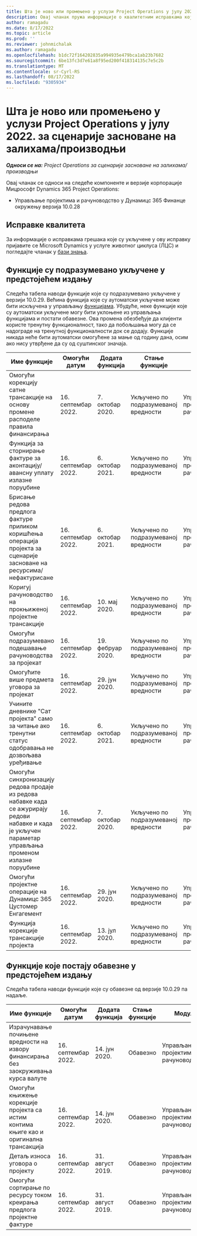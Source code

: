 ```yaml
---
title: Шта је ново или промењено у услузи Project Operations у јулу 2022. за сценарије засноване на залихама/производњи
description: Овај чланак пружа информације о квалитетним исправкама које су доступне у издању корпорације Мицрософт у јулу Dynamics 365 Project Operations 2022.
author: ramagadu
ms.date: 8/17/2022
ms.topic: article
ms.prod: ''
ms.reviewer: johnmichalak
ms.author: ramagadu
ms.openlocfilehash: b1dc72f164202835a994935e479bca1ab23b7682
ms.sourcegitcommit: 6be13fc3d7e61a8f95ed200f418314135c7e5c2b
ms.translationtype: MT
ms.contentlocale: sr-Cyrl-RS
ms.lasthandoff: 08/17/2022
ms.locfileid: "9305934"
---
```

# <a name="whats-new-or-changed-in-project-operations-july-2022-for-stockedproduction-based-scenarios"></a>Шта је ново или промењено у услузи Project Operations у јулу 2022. за сценарије засноване на залихама/производњи

_**Односи се на:** Project Operations за сценарије засноване на залихама/производњи_

Овај чланак се односи на следеће компоненте и верзије корпорације Мицрософт Dynamics 365 Project Operations:

- Управљање пројектима и рачуноводство у Дyнамицс 365 Финанце окружењу верзија 10.0.28

## <a name="quality-updates"></a>Исправке квалитета

За информације о исправкама грешака које су укључене у ову исправку пријавите се Microsoft Dynamics у услуге животног циклуса (ЛЦС) и погледајте чланак у [бази знања](https://fix.lcs.dynamics.com/Issue/Details?bugId=694438).

## <a name="features-turned-on-by-default-in-upcoming-release"></a>Функције су подразумевано укључене у предстојећем издању

Следећа табела наводи функције које су подразумевано укључене у верзији 10.0.29. Већина функција које су аутоматски укључене може бити искључена у управљању [функцијама](/dynamics365/fin-ops-core/fin-ops/get-started/feature-management/feature-management-overview). Убудуће, неке функције које су аутоматски укључене могу бити уклоњене из управљања функцијама и постати обавезне. Ова промена обезбеђује да клијенти користе тренутну функционалност, тако да побољшања могу да се надограде на тренутној функционалности док се додају. Функције никада неће бити аутоматски омогућене за мање од годину дана, осим ако нису утврђене да су од суштинског значаја.

| Име функције | Омогући датум | Додата функција | Стање функције | Модул |
| --- | --- | --- |--- |--- |
| Омогући корекцију сатне трансакције на основу промене расподеле правила финансирања | 16. септембар 2022. | 7. октобар 2020. | Укључено по подразумеваној вредности | Управљање пројектима и рачуноводство |
| Функција за сторнирање фактуре за аконтацију/авансну уплату излазне поруџбине | 16. септембар 2022. | 6. октобар 2021. | Укључено по подразумеваној вредности | Управљање пројектима и рачуноводство |
| Брисање редова предлога фактуре приликом коришћења операција пројекта за сценарије засноване на ресурсима/ нефактурисане | 16. септембар 2022. | 6. октобар 2021. | Укључено по подразумеваној вредности | Управљање пројектима и рачуноводство |
| Коригуј рачуноводство на прокњиженој пројектне трансакције | 16. септембар 2022. | 10. мај 2020. | Укључено по подразумеваној вредности | Управљање пројектима и рачуноводство |
| Омогући подразумевано подешавање рачуноводства за пројекат | 16. септембар 2022. | 19. фебруар 2020. | Укључено по подразумеваној вредности | Управљање пројектима и рачуноводство |
| Омогућите више предмета уговора за пројекат | 16. септембар 2022. | 29. јун 2020. | Укључено по подразумеваној вредности | Управљање пројектима и рачуноводство |
| Учините дневнике "Сат пројекта" само за читање ако тренутни статус одобравања не дозвољава уређивање | 16. септембар 2022. | 6. октобар 2021. | Укључено по подразумеваној вредности | Управљање пројектима и рачуноводство |
| Омогући синхронизацију редова продаје из редова набавке када се ажурирају редови набавке и када је укључен параметар управљања променом излазне поруџбине | 16. септембар 2022. | 7. октобар 2020. | Укључено по подразумеваној вредности | Управљање пројектима и рачуноводство |
| Омогући пројектне операције на Дyнамицс 365 Цустомер Енгагемент | 16. септембар 2022. | 29. јун 2020. | Укључено по подразумеваној вредности | Управљање пројектима и рачуноводство |
| Функција корекције трансакције пројекта | 16. септембар 2022. | 13. јул 2020. | Укључено по подразумеваној вредности | Управљање пројектима и рачуноводство |

## <a name="features-that-become-mandatory-in-the-upcoming-release"></a>Функције које постају обавезне у предстојећем издању

Следећа табела наводи функције које су обавезне од верзије 10.0.29 па надаље.

| Име функције | Омогући датум | Додата функција | Стање функције | Модул |
| --- | --- | --- | --- | --- |
| Израчунавање почињене вредности на извору финансирања без заокруживања курса валуте | 16. септембар 2022. | 14. јун 2020. | Обавезно | Управљање пројектима и рачуноводство |
| Омогући књижење корекције пројекта са истим контима књиге као и оригинална трансакција | 16. септембар 2022. | 14. јун 2020. | Обавезно | Управљање пројектима и рачуноводство |
| Детаљ износа уговора о пројекту | 16. септембар 2022. | 31. август 2019. | Обавезно | Управљање пројектима и рачуноводство |
| Омогући сортирање по ресурсу током креирања предлога пројектне фактуре | 16. септембар 2022. | 31. август 2019. | Обавезно | Управљање пројектима и рачуноводство |
